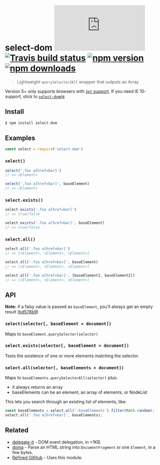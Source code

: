 # select-dom [![gzipped size][badge-gzip]](#no-link) [![Travis build status][badge-travis]][link-travis] [![npm version][badge-version]][link-npm] [![npm downloads][badge-downloads]][link-npm]

  [badge-gzip]: https://badges.herokuapp.com/size/github/bfred-it/select-dom/master/index.js?gzip=true&label=gzipped%20size
  [badge-travis]: https://api.travis-ci.org/bfred-it/select-dom.svg
  [badge-version]: https://img.shields.io/npm/v/select-dom.svg
  [badge-downloads]: https://img.shields.io/npm/dt/select-dom.svg
  [link-travis]: https://travis-ci.org/bfred-it/select-dom
  [link-npm]: https://www.npmjs.com/package/select-dom

> Lightweight `querySelector`/`All` wrapper that outputs an Array

Version 5+ only supports browsers with [`Set` support](https://developer.mozilla.org/en-US/docs/Web/JavaScript/Reference/Global_Objects/Set#Browser_compatibility). If you need IE 10- support, stick to [`select-dom@4`](https://github.com/bfred-it/select-dom/tree/v4.2.2)

## Install

```bash
$ npm install select-dom
```

## Examples

```js
const select = require('select-dom')
```

### `select()`

```js
select('.foo a[href=bar]')
// => <Element>

select('.foo a[href=bar]', baseElement)
// => <Element>
```

### `select.exists()`

```js
select.exists('.foo a[href=bar]')
// => true/false

select.exists('.foo a[href=bar]', baseElement)
// => true/false
```

### `select.all()`

```js
select.all('.foo a[href=bar]')
// => [<Element>, <Element>, <Element>]

select.all('.foo a[href=bar]', baseElement)
// => [<Element>, <Element>, <Element>]

select.all('.foo a[href=bar]', [baseElement1, baseElement2])
// => [<Element>, <Element>, <Element>]
```

## API

**Note:** if a falsy value is passed as `baseElement`, you'll always get an empty result ([bd578b9](https://github.com/bfred-it/select-dom/commit/bd578b975e35d9f802cb43a900a6d3c83095c76a))

### `select(selector[, baseElement = document])`

Maps to `baseElement.querySelector(selector)`

### `select.exists(selector[, baseElement = document])`

Tests the existence of one or more elements matching the selector.

### `select.all(selector[, baseElements = document])`

Maps to `baseElements.querySelectorAll(selector)` plus:

* it always returns an array
* baseElements can be an element, an array of elements, or NodeList

This lets you search through an existing list of elements, like:

```js
const baseElements = select.all('.baseElements').filter(Math.random);
select.all('.foo a[href=bar]', baseElements);
```


## Related

- [delegate-it](https://github.com/bfred-it/delegate-it) - DOM event delegation, in <1KB.
- [doma](https://github.com/bfred-it/doma) - Parse an HTML string into `DocumentFragment` or one `Element`, in a few bytes.
- [Refined GitHub](https://github.com/sindresorhus/refined-github) - Uses this module.
